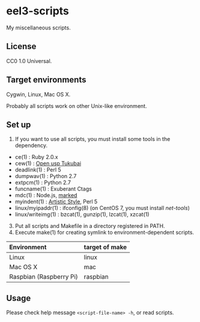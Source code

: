 eel3-scripts
============

My miscellaneous scripts.

License
-------

CC0 1.0 Universal.

Target environments
-------------------

Cygwin, Linux, Mac OS X.

Probably all scripts work on other Unix-like environment.

Set up
------

1. If you want to use all scripts, you must install some tools in the dependency.
  * ce(1) : Ruby 2.0.x
  * cew(1) : [Open usp Tukubai](https://github.com/usp-engineers-community/Open-usp-Tukubai "Open usp Tukubai")
  * deadlink(1) : Perl 5
  * dumpwav(1) : Python 2.7
  * extpcm(1) : Python 2.7
  * funcname(1) : Exuberant Ctags
  * mdc(1) : Node.js, [marked](https://github.com/chjj/marked "marked")
  * myindent(1) : [Artistic Style](http://astyle.sourceforge.net/ "Artistic Style"), Perl 5
  * linux/myipaddr(1) : ifconfig(8) (on CentOS 7, you must install *net-tools*)
  * linux/writeimg(1) : bzcat(1), gunzip(1), lzcat(1), xzcat(1)
3. Put all scripts and Makefile in a directory registered in PATH.
4. Execute make(1) for creating symlink to environment-dependent scripts.

| Environment             | target of make |
|:------------------------|:---------------|
| Linux                   | linux          |
| Mac OS X                | mac            |
| Raspbian (Raspberry Pi) | raspbian       |

Usage
-----

Please check help message `<script-file-name> -h`, or read scripts.
